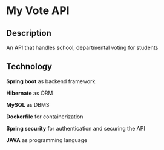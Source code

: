 # My Vote API

## Description
An API that handles school, departmental voting for students

## Technology
**Spring boot** as backend framework

**Hibernate** as ORM

**MySQL** as DBMS

**Dockerfile** for containerization

**Spring security** for authentication and securing the API

**JAVA** as programming language
